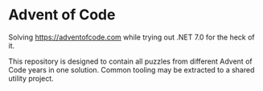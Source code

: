 # Advent of Code
Solving https://adventofcode.com while trying out .NET 7.0 for the heck of it.

This repository is designed to contain all puzzles from different Advent of Code years in one solution. Common tooling may be extracted to a shared utility project.
